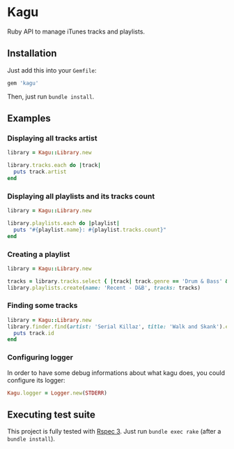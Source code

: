# Kagu

Ruby API to manage iTunes tracks and playlists.

## Installation

Just add this into your `Gemfile`:

```ruby
gem 'kagu'
```

Then, just run `bundle install`.

## Examples

### Displaying all tracks artist

```ruby
library = Kagu::Library.new

library.tracks.each do |track|
  puts track.artist
end
```

### Displaying all playlists and its tracks count

```ruby
library = Kagu::Library.new

library.playlists.each do |playlist|
  puts "#{playlist.name}: #{playlist.tracks.count}"
end
```

### Creating a playlist

```ruby
library = Kagu::Library.new

tracks = library.tracks.select { |track| track.genre == 'Drum & Bass' && track.added_at > 1.week.ago }
library.playlists.create(name: 'Recent - D&B', tracks: tracks)
```

### Finding some tracks

```ruby
library = Kagu::Library.new
library.finder.find(artist: 'Serial Killaz', title: 'Walk and Skank').each do
  puts track.id
end
```

### Configuring logger

In order to have some debug informations about what kagu does, you could
configure its logger:

```ruby
Kagu.logger = Logger.new(STDERR)
```

## Executing test suite

This project is fully tested with [Rspec 3](http://github.com/rspec/rspec).
Just run `bundle exec rake` (after a `bundle install`).
